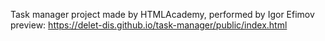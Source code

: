 Task manager project made by HTMLAcademy, performed by Igor Efimov  
preview: https://delet-dis.github.io/task-manager/public/index.html
